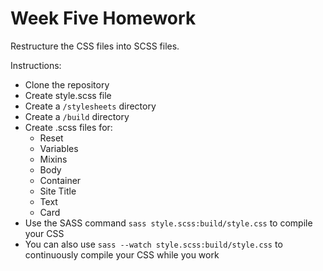 # Week Five Homework

Restructure the CSS files into SCSS files.

Instructions:

- Clone the repository
- Create style.scss file
- Create a `/stylesheets` directory
- Create a `/build` directory
- Create .scss files for:
	- Reset
	- Variables
	- Mixins
	- Body
	- Container
	- Site Title
	- Text
	- Card
- Use the SASS command `sass style.scss:build/style.css` to compile your CSS
- You can also use `sass --watch style.scss:build/style.css` to continuously compile your CSS while you work